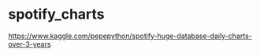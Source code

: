 # spotify_charts

https://www.kaggle.com/pepepython/spotify-huge-database-daily-charts-over-3-years
